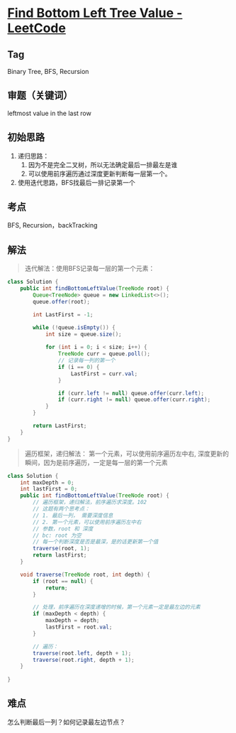 # [Find Bottom Left Tree Value - LeetCode](https://leetcode.com/problems/find-bottom-left-tree-value/description/)
## Tag
Binary Tree, BFS, Recursion
## 审题（关键词） 
leftmost value in the last row

## 初始思路  
1. 递归思路：
	1. 因为不是完全二叉树，所以无法确定最后一排最左是谁
	2. 可以使用前序遍历通过深度更新判断每一层第一个。
2. 使用迭代思路，BFS找最后一排记录第一个
## 考点  
BFS, Recursion，backTracking

## 解法  
> 迭代解法：使用BFS记录每一层的第一个元素：
```java
class Solution {
    public int findBottomLeftValue(TreeNode root) {
        Queue<TreeNode> queue = new LinkedList<>();
        queue.offer(root);

        int LastFirst = -1;

        while (!queue.isEmpty()) {
            int size = queue.size();
            
            for (int i = 0; i < size; i++) {
                TreeNode curr = queue.poll();
                // 记录每一列的第一个
                if (i == 0) {
                    LastFirst = curr.val;
                }

                if (curr.left != null) queue.offer(curr.left);
                if (curr.right != null) queue.offer(curr.right);
            }
        }

        return LastFirst;
    }
}
```

> 遍历框架，递归解法：
> 第一个元素，可以使用前序遍历左中右, 深度更新的瞬间，因为是前序遍历，一定是每一层的第一个元素

```java
class Solution {
    int maxDepth = 0;
    int lastFirst = 0;
    public int findBottomLeftValue(TreeNode root) {
        // 遍历框架，递归解法，前序遍历求深度。102
        // 这题有两个思考点：
        // 1. 最后一列， 需要深度信息
        // 2. 第一个元素，可以使用前序遍历左中右
        // 参数，root 和 深度
        // bc: root 为空
        // 每一个判断深度是否是最深，是的话更新第一个值
        traverse(root, 1);
        return lastFirst;
    }

    void traverse(TreeNode root, int depth) {
        if (root == null) {
            return;
        }

        // 处理，前序遍历在深度递增的时候，第一个元素一定是最左边的元素
        if (maxDepth < depth) {
            maxDepth = depth;
            lastFirst = root.val;
        }

        // 遍历：
        traverse(root.left, depth + 1);
        traverse(root.right, depth + 1);
    }
     
}
```

## 难点
怎么判断最后一列？如何记录最左边节点？